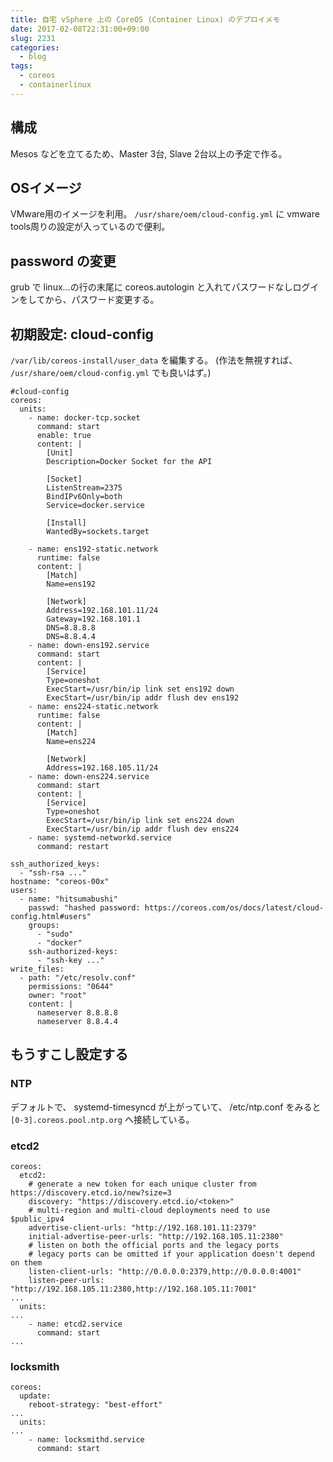 ```yaml
---
title: 自宅 vSphere 上の CoreOS (Container Linux) のデプロイメモ
date: 2017-02-08T22:31:00+09:00
slug: 2231
categories:
  - blog
tags:
  - coreos
  - containerlinux
---
```



## 構成

Mesos などを立てるため、Master 3台, Slave 2台以上の予定で作る。

## OSイメージ
VMware用のイメージを利用。
`/usr/share/oem/cloud-config.yml` に vmware tools周りの設定が入っているので便利。

## password の変更

grub で linux...の行の末尾に coreos.autologin と入れてパスワードなしログインをしてから、パスワード変更する。

## 初期設定: cloud-config

`/var/lib/coreos-install/user_data` を編集する。
(作法を無視すれば、 `/usr/share/oem/cloud-config.yml` でも良いはず。)

```
#cloud-config
coreos:
  units:
    - name: docker-tcp.socket
      command: start
      enable: true
      content: |
        [Unit]
        Description=Docker Socket for the API

        [Socket]
        ListenStream=2375
        BindIPv6Only=both
        Service=docker.service

        [Install]
        WantedBy=sockets.target

    - name: ens192-static.network
      runtime: false
      content: |
        [Match]
        Name=ens192

        [Network]
        Address=192.168.101.11/24
        Gateway=192.168.101.1
        DNS=8.8.8.8
        DNS=8.8.4.4
    - name: down-ens192.service
      command: start
      content: |
        [Service]
        Type=oneshot
        ExecStart=/usr/bin/ip link set ens192 down
        ExecStart=/usr/bin/ip addr flush dev ens192
    - name: ens224-static.network
      runtime: false
      content: |
        [Match]
        Name=ens224

        [Network]
        Address=192.168.105.11/24
    - name: down-ens224.service
      command: start
      content: |
        [Service]
        Type=oneshot
        ExecStart=/usr/bin/ip link set ens224 down
        ExecStart=/usr/bin/ip addr flush dev ens224
    - name: systemd-networkd.service
      command: restart

ssh_authorized_keys:
  - "ssh-rsa ..."
hostname: "coreos-00x"
users:
  - name: "hitsumabushi"
    passwd: "hashed password: https://coreos.com/os/docs/latest/cloud-config.html#users"
    groups:
      - "sudo"
      - "docker"
    ssh-authorized-keys:
      - "ssh-key ..."
write_files:
  - path: "/etc/resolv.conf"
    permissions: "0644"
    owner: "root"
    content: |
      nameserver 8.8.8.8
      nameserver 8.8.4.4
```

## もうすこし設定する

### NTP
デフォルトで、 systemd-timesyncd が上がっていて、 /etc/ntp.conf をみると `[0-3].coreos.pool.ntp.org` へ接続している。

### etcd2

```
coreos:
  etcd2:
    # generate a new token for each unique cluster from https://discovery.etcd.io/new?size=3
    discovery: "https://discovery.etcd.io/<token>"
    # multi-region and multi-cloud deployments need to use $public_ipv4
    advertise-client-urls: "http://192.168.101.11:2379"
    initial-advertise-peer-urls: "http://192.168.105.11:2380"
    # listen on both the official ports and the legacy ports
    # legacy ports can be omitted if your application doesn't depend on them
    listen-client-urls: "http://0.0.0.0:2379,http://0.0.0.0:4001"
    listen-peer-urls: "http://192.168.105.11:2380,http://192.168.105.11:7001"
...
  units:
...
    - name: etcd2.service
      command: start
...
```

### locksmith
```
coreos:
  update:
    reboot-strategy: "best-effort"
...
  units:
...
    - name: locksmithd.service
      command: start
```

